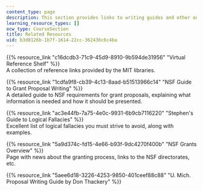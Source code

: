 ```yaml
---
content_type: page
description: This section provides links to writing guides and other online references.
learning_resource_types: []
ocw_type: CourseSection
title: Related Resources
uid: b3d8126b-1b7f-1614-22cc-362436c6c4ba
---
```


{{% resource_link "c16dcdb3-71c9-45d9-8910-9b594de31956" "Virtual Reference Shelf" %}}  
A collection of reference links provided by the MIT libraries.

{{% resource_link "1cdfa9f8-cb39-4c13-8aad-b51513966c14" "NSF Guide to Grant Proposal Writing" %}}   
A detailed guide to NSF requirements for grant proposals, explaining what information is needed and how it should be presented.

{{% resource_link "ac3e44fb-7a75-4e0c-9931-6b9cb7116220" "Stephen's Guide to Logical Fallacies" %}}   
Excellent list of logical fallacies you must strive to avoid, along with examples.

{{% resource_link "5a9d374c-fd15-4e66-b93f-9dc4270f400b" "NSF Grants Overview" %}}   
Page with news about the granting process, links to the NSF directorates, etc.

{{% resource_link "5aee6d18-3226-4253-9850-401ceef88c88" "U. Mich. Proposal Writing Guide by Don Thackery" %}}